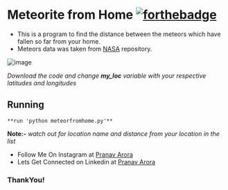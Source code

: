 # Meteorite from Home [![forthebadge](https://forthebadge.com/images/badges/made-with-python.svg)](https://forthebadge.com)

- This is a program to find the distance between the meteors which have fallen so far from your home.
- Meteors data was taken from [NASA](https://www.nasa.gov/) repository.

![image](https://user-images.githubusercontent.com/48170643/117654126-f9500c80-b1b2-11eb-90c3-9af6107d4eeb.png)

*Download the code and change __my_loc__ variable with your respective latitudes and longitudes*

## Running
```**run 'python meteorfromhome.py'**```

**Note:-** _watch out for location name and distance from your location in the list_

* Follow Me On Instagram at [Pranav Arora](https://www.instagram.com/arorapranav187)
* Lets Get Connected on Linkedin at [Pranav Arora](https://www.linkedin.com/in/pranav-arora-354b71bb/)


### ThankYou!
